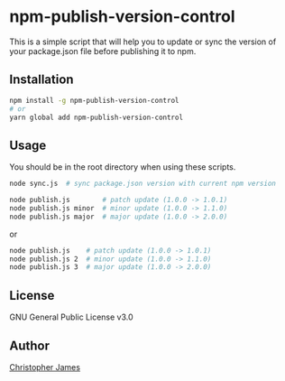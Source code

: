 # npm-publish-version-control

This is a simple script that will help you to update or sync the version of your package.json file before publishing it to npm.
## Installation

```bash
npm install -g npm-publish-version-control
# or
yarn global add npm-publish-version-control
```

## Usage
You should be in the root directory when using these scripts.
```bash
node sync.js  # sync package.json version with current npm version
```

```bash
node publish.js        # patch update (1.0.0 -> 1.0.1)
node publish.js minor  # minor update (1.0.0 -> 1.1.0)
node publish.js major  # major update (1.0.0 -> 2.0.0)
```

or

```bash
node publish.js    # patch update (1.0.0 -> 1.0.1)
node publish.js 2  # minor update (1.0.0 -> 1.1.0)
node publish.js 3  # major update (1.0.0 -> 2.0.0)
```

## License
GNU General Public License v3.0

## Author
[Christopher James](https://github.com/gamingbuddhist)